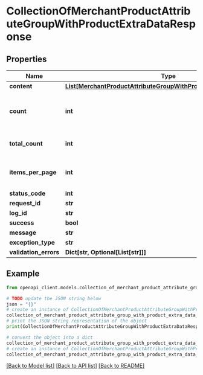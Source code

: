 # CollectionOfMerchantProductAttributeGroupWithProductExtraDataResponse


## Properties

Name | Type | Description | Notes
------------ | ------------- | ------------- | -------------
**content** | [**List[MerchantProductAttributeGroupWithProductExtraDataResponse]**](MerchantProductAttributeGroupWithProductExtraDataResponse.md) |  | [optional] 
**count** | **int** | The number of items in the current response. | [optional] 
**total_count** | **int** | The total number of items. | [optional] 
**items_per_page** | **int** | The number of items per page. | [optional] 
**status_code** | **int** |  | [optional] 
**request_id** | **str** |  | [optional] 
**log_id** | **str** |  | [optional] 
**success** | **bool** |  | [optional] 
**message** | **str** |  | [optional] 
**exception_type** | **str** |  | [optional] 
**validation_errors** | **Dict[str, Optional[List[str]]]** |  | [optional] 

## Example

```python
from openapi_client.models.collection_of_merchant_product_attribute_group_with_product_extra_data_response import CollectionOfMerchantProductAttributeGroupWithProductExtraDataResponse

# TODO update the JSON string below
json = "{}"
# create an instance of CollectionOfMerchantProductAttributeGroupWithProductExtraDataResponse from a JSON string
collection_of_merchant_product_attribute_group_with_product_extra_data_response_instance = CollectionOfMerchantProductAttributeGroupWithProductExtraDataResponse.from_json(json)
# print the JSON string representation of the object
print(CollectionOfMerchantProductAttributeGroupWithProductExtraDataResponse.to_json())

# convert the object into a dict
collection_of_merchant_product_attribute_group_with_product_extra_data_response_dict = collection_of_merchant_product_attribute_group_with_product_extra_data_response_instance.to_dict()
# create an instance of CollectionOfMerchantProductAttributeGroupWithProductExtraDataResponse from a dict
collection_of_merchant_product_attribute_group_with_product_extra_data_response_from_dict = CollectionOfMerchantProductAttributeGroupWithProductExtraDataResponse.from_dict(collection_of_merchant_product_attribute_group_with_product_extra_data_response_dict)
```
[[Back to Model list]](../README.md#documentation-for-models) [[Back to API list]](../README.md#documentation-for-api-endpoints) [[Back to README]](../README.md)


